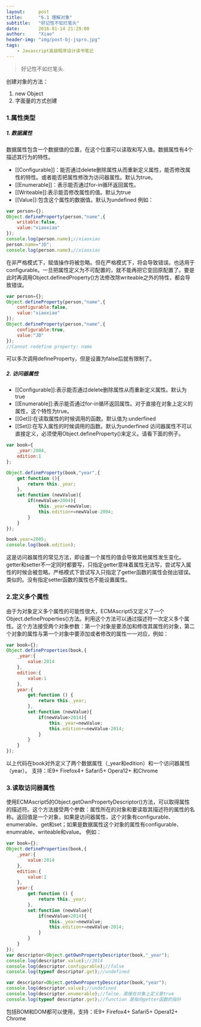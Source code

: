 ```yaml
---
layout:     post
title:      "6.1 理解对象"
subtitle:   "好记性不如烂笔头"
date:       2016-01-14 21:29:00
author:     "Xiao"
header-img: "img/post-bj-jspro.jpg"
tags:
    - Javascript高级程序设计读书笔记
---
```


>好记性不如烂笔头.

创建对象的方法：

1. new Object
2. 字面量的方式创建

### 1.属性类型

##### 1. 数据属性

数据属性包含一个数据值的位置，在这个位置可以读取和写入值。数据属性有4个描述其行为的特性。

- [[Configurable]]：能否通过delete删除属性从而重新定义属性，能否修改属性的特性。或者能否把属性修改为访问器属性。默认为true。
- [[Enumerable]]：表示能否通过for-in循环返回属性。
- [[Writeable]]:表示能否修改属性的值。默认为true
- [[Value]]:包含这个属性的数据值。默认为undefined
例如：

```javascript
var person={};
Object.defineProperty(person,"name",{
	writable:false,
	value:"xiaoxiao"
});
console.log(person.name);//xiaoxiao
person.name="JD";
console.log(person.name);//xiaoxiao
```

在非严格模式下，赋值操作将被忽略。但在严格模式下，将会导致错误。也适用于configurable。一旦把属性定义为不可配置的，就不能再把它变回原配置了。要是此时再调用Object.definedProperty()方法修改除writeable之外的特性，都会导致错误。

```javascript
var person={};
Object.defineProperty(person,"name",{
	configurable:false,
	value:"xiaoxiao"
});
Object.defineProperty(person,"name",{
	configurable:true,
	value:"JD"
});
//Cannot redefine property: name
```

可以多次调用defineProperty，但是设置为false后就有限制了。

##### 2. 访问器属性

- [[Configurable]]:表示能否通过delete删除属性从而重新定义属性。默认为true
- [[Enumerable]]:表示能否通过for-in循环返回属性。对于直接在对象上定义的属性，这个特性为true。
- [[Get]]:在读取属性的时候调用的函数。默认值为:underfined
- [[Set]]:在写入属性的时候调用的函数。默认为underfined
访问器属性不可以直接定义，必须使用Object.defineProperty()来定义。请看下面的例子。

```javascript
var book={
	_year:2004,
	edition:1
};

Object.defineProperty(book,"year",{
	get:function (){
		return this._year;
	},
	set:function (newValue){
		if(newValue>2004){
			this._year=newValue;
			this.edition+=newValue-2004;
		}
	}
});

book.year=2005;
console.log(book.edition);
```

这是访问器属性的常见方法，即设置一个属性的值会导致其他属性发生变化。getter和setter不一定同时都要写，只指定getter意味着属性无法写，尝试写入属性的时候会被忽略。严格模式下尝试写入只指定了getter函数的属性会抛出错误。类似的。没有指定setter函数的属性也不能设置属性。

### 2.定义多个属性

由于为对象定义多个属性的可能性很大，ECMAscript5又定义了一个Object.defineProperties()方法。利用这个方法可以通过描述符一次定义多个属性。这个方法接受两个对象参数：第一个对象是要添加和修改其属性的对象，第二个对象的属性与第一个对象中要添加或者修改的属性一一对应，例如：

```javascript
var book={};
Object.defineProperties(book,{
	_year:{
		value:2014
	},
	edition:{
		value:1
	},
	year:{
		get:function () {
			return this._year;
		},
		set:function (newValue){
			if(newValue>2014){
				this._year=newValue;
				this.edition+=newValue-2014;
			}
		}
	}
});
```

以上代码在book对外定义了两个数据属性（_year和edition）和一个访问器属性（year）。
支持：IE9+ Firefox4+ Safari5+ Opera12+ 和Chrome

### 3.读取访问器属性

使用ECMAscript5的Object.getOwnPropertyDescriptor()方法，可以取得属性的描述符。这个方法接受两个参数：属性所在的对象和要读取其描述符的属性的名称。返回值是一个对象，如果是访问器属性，这个对象有configurable、enumerable、get和set；如果是数据属性这个对象的属性有configurable、enumrable、writeable和value。
例如：

```javascript
var book={};
Object.defineProperties(book,{
	_year:{
		value:2014
	},
	edition:{
		value:1
	},
	year:{
		get:function () {
			return this._year;
		},
		set:function (newValue){
			if(newValue>2014){
				this._year=newValue;
				this.edition+=newValue-2014;
			}
		}
	}
});
var descriptor=Object.getOwnPropertyDescriptor(book,"_year");
console.log(descriptor.value);//2014
console.log(descriptor.configurable);//false
console.log(typeof descriptor.get);//undefined

var descriptor=Object.getOwnPropertyDescriptor(book,"year");
console.log(descriptor.value);//undefined
console.log(descriptor.enumerable);//false，直接在对象上定义是true
console.log(typeof descriptor.get);//function 是指向getter函数的指针
```


包括BOM和DOM都可以使用，支持：IE9+ Firefox4+ Safari5+ Opera12+ Chrome



